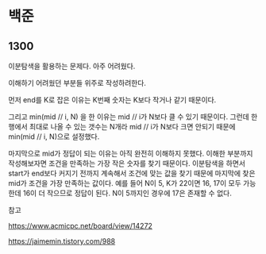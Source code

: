 # 백준

## 1300

이분탐색을 활용하는 문제다. 아주 어려웠다.

이해하기 어려웠던 부분들 위주로 작성하려한다.

먼저 end를 K로 잡은 이유는 K번째 숫자는 K보다 작거나 같기 때문이다.

그리고 min(mid // i, N) 을 한 이유는 mid // i가 N보다 클 수 있기 때문이다. 그런데 한 행에서 최대로 나올 수 있는 갯수는 N개라 mid // i가 N보다 크면 안되기 때문에 min(mid // i, N)으로 설정했다.

마지막으로 mid가 정답이 되는 이유는 아직 완전히 이해하지 못했다. 이해한 부분까지 작성해보자면 조건을 만족하는 가장 작은 숫자를 찾기 때문이다. 이분탐색을 하면서 start가 end보다 커지기 전까지 계속해서 조건에 맞는 값을 찾기 때문에 마지막에 찾은 mid가 조건을 가장 만족하는 값이다. 예를 들어 N이 5, K가 22이면 16, 17이 모두 가능한데 16이 더 작으므로 정답이 된다. N이 5까지인 경우에 17은 존재할 수 없다.



참고

https://www.acmicpc.net/board/view/14272

https://jaimemin.tistory.com/988